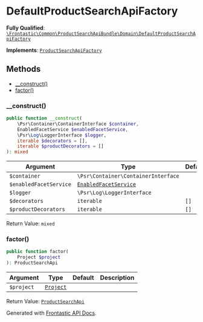#  DefaultProductSearchApiFactory

**Fully Qualified**: [`\Frontastic\Common\ProductSearchApiBundle\Domain\DefaultProductSearchApiFactory`](../../../../src/php/ProductSearchApiBundle/Domain/DefaultProductSearchApiFactory.php)

**Implements**: [`ProductSearchApiFactory`](ProductSearchApiFactory.md)

## Methods

* [__construct()](#__construct)
* [factor()](#factor)

### __construct()

```php
public function __construct(
    \Psr\Container\ContainerInterface $container,
    EnabledFacetService $enabledFacetService,
    \Psr\Log\LoggerInterface $logger,
    iterable $decorators = [],
    iterable $productDecorators = []
): mixed
```

Argument|Type|Default|Description
--------|----|-------|-----------
`$container`|`\Psr\Container\ContainerInterface`||
`$enabledFacetService`|[`EnabledFacetService`](../../ProductApiBundle/Domain/ProductApi/EnabledFacetService.md)||
`$logger`|`\Psr\Log\LoggerInterface`||
`$decorators`|`iterable`|`[]`|
`$productDecorators`|`iterable`|`[]`|

Return Value: `mixed`

### factor()

```php
public function factor(
    Project $project
): ProductSearchApi
```

Argument|Type|Default|Description
--------|----|-------|-----------
`$project`|[`Project`](../../ReplicatorBundle/Domain/Project.md)||

Return Value: [`ProductSearchApi`](ProductSearchApi.md)

Generated with [Frontastic API Docs](https://github.com/FrontasticGmbH/apidocs).
